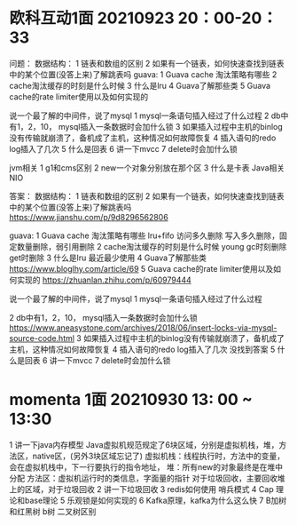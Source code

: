 # 欧科互动1面 20210923 20：00-20：33
问题：
  数据结构：
  1 链表和数组的区别
  2 如果有一个链表，如何快速查找到链表中的某个位置(没答上来)了解跳表吗
  guava:
    1 Guava cache 淘汰策略有哪些
    2 cache淘汰缓存的时刻是什么时候
    3 什么是lru
    4 Guava了解那些类
    5 Guava cache的rate limiter使用以及如何实现的

  说一个最了解的中间件，说了mysql
  1 mysql一条语句插入经过了什么过程
  2 db中有1，2，10， mysql插入一条数据时会加什么锁
  3 如果插入过程中主机的binlog没有传输就崩溃了，备机成了主机，这种情况如何故障恢复
  4 插入语句的redo log插入了几次
  5 什么是回表
  6 讲一下mvcc
  7 delete时会加什么锁

  jvm相关
  1 g1和cms区别
  2 new一个对象分别放在那个区
  3 什么是卡表
  Java相关
  NIO
  
答案：
数据结构：
1 链表和数组的区别
2 如果有一个链表，如何快速查找到链表中的某个位置(没答上来)了解跳表吗
 https://www.jianshu.com/p/9d8296562806

guava:
1 Guava cache 淘汰策略有哪些
lru+fifo 访问多久删除 写入多久删除，固定数量删除，弱引用删除
2 cache淘汰缓存的时刻是什么时候
young gc时刻删除 get时删除
3 什么是lru
最近最少使用
4 Guava了解那些类
https://www.bloglhy.com/article/69
5 Guava cache的rate limiter使用以及如何实现的
https://zhuanlan.zhihu.com/p/60979444

说一个最了解的中间件，说了mysql
1 mysql一条语句插入经过了什么过程

2 db中有1，2，10， mysql插入一条数据时会加什么锁
https://www.aneasystone.com/archives/2018/06/insert-locks-via-mysql-source-code.html
3 如果插入过程中主机的binlog没有传输就崩溃了，备机成了主机，这种情况如何故障恢复
4 插入语句的redo log插入了几次 没找到答案
5 什么是回表
6 讲一下mvcc
7 delete时会加什么锁

# momenta 1面 20210930 13: 00 ~ 13:30
1 讲一下java内存模型 
Java虚拟机规范规定了6块区域，分别是虚拟机栈，堆，方法区，native区，(另外3块区域忘记了)
虚拟机栈：线程执行时，方法中的变量，会在虚拟机栈中，下一行要执行的指令地址，
堆：所有new的对象最终是在堆中分配
方法区：虚拟机运行时的类信息，字面量的指针
对于垃圾回收，主要回收堆上的区域，对于垃圾回收
2 讲一下垃圾回收
3 redis如何使用 哨兵模式
4 Cap 理论和base理论
5 乐观锁是如何实现的
6 Kafka原理，kafka为什么这么快
7 B加树和红黑树 b树 二叉树区别
